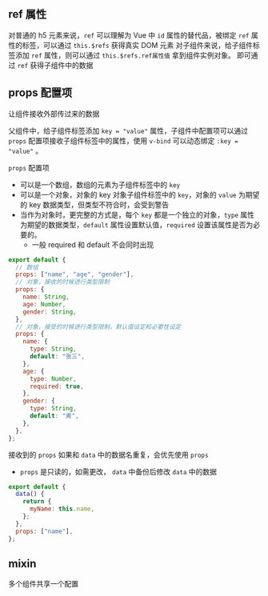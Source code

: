 ## ref 属性

对普通的 h5 元素来说，`ref` 可以理解为 Vue 中 `id` 属性的替代品，被绑定 `ref` 属性的标签，可以通过 `this.$refs` 获得真实 DOM 元素
对子组件来说，给子组件标签添加 `ref` 属性，则可以通过 `this.$refs.ref属性值` 拿到组件实例对象。
即可通过 `ref` 获得子组件中的数据

## props 配置项

让组件接收外部传过来的数据

父组件中，给子组件标签添加 `key = "value"` 属性，子组件中配置项可以通过 `props` 配置项接收子组件标签中的属性，使用 `v-bind` 可以动态绑定 `:key = "value"` 。

`props` 配置项

- 可以是一个数组，数组的元素为子组件标签中的 `key`
- 可以是一个对象，对象的 key 对象子组件标签中的 `key`，对象的 `value` 为期望的 key 数据类型，但类型不符合时，会受到警告
- 当作为对象时，更完整的方式是，每个 `key` 都是一个独立的对象，`type` 属性为期望的数据类型，`default` 属性设置默认值，`required` 设置该属性是否为必要的。
  - 一般 required 和 default 不会同时出现

```javascript
export default {
  // 数组
  props: ["name", "age", "gender"],
  // 对象，接收的时候进行类型限制
  props: {
    name: String,
    age: Number,
    gender: String,
  },
  // 对象，接受的时候进行类型限制，默认值设定和必要性设定
  props: {
    name: {
      type: String,
      default: "张三",
    },
    age: {
      type: Number,
      required: true,
    },
    gender: {
      type: String,
      default: "男",
    },
  },
};
```

接收到的 `props` 如果和 `data` 中的数据名重复，会优先使用 `props`

- `props` 是只读的，如需更改， `data` 中备份后修改 `data` 中的数据

```js
export default {
  data() {
    return {
      myName: this.name,
    };
  },
  props: ["name"],
};
```

## mixin

多个组件共享一个配置
